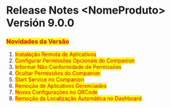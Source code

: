 # Release Notes \<NomeProduto> Versión 9.0.0

### <mark style="color:red;">Novidades da Versão</mark>

1. <mark style="color:red;">Instalação Remota de Aplicativos</mark>
2. <mark style="color:red;">Configurar Permissões Opcionais do Companion</mark>
3. <mark style="color:red;">Informar Não Conformidade de Permissões</mark>
4. <mark style="color:red;">Ocultar Permissões do Companion</mark>
5. <mark style="color:red;">Start Service no Companion</mark>
6. <mark style="color:red;">Remoção de Aplicativos Gerenciados</mark>
7. <mark style="color:red;">Novas Configurações no QRCode</mark>
8. <mark style="color:red;">Remoção da Localização Automática no Dashboard</mark>

